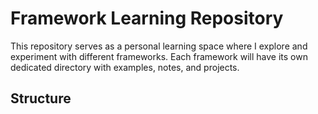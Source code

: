# Framework Learning Repository

This repository serves as a personal learning space where I explore and experiment with different frameworks. Each framework will have its own dedicated directory with examples, notes, and projects.

## Structure
